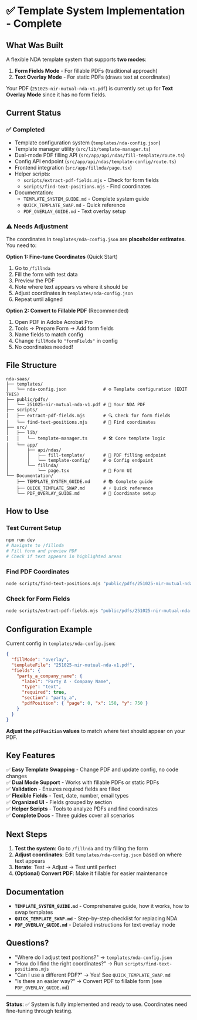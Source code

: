 # ✅ Template System Implementation - Complete

## What Was Built

A flexible NDA template system that supports **two modes**:

1. **Form Fields Mode** - For fillable PDFs (traditional approach)
2. **Text Overlay Mode** - For static PDFs (draws text at coordinates)

Your PDF (`251025-nir-mutual-nda-v1.pdf`) is currently set up for **Text Overlay Mode** since it has no form fields.

## Current Status

### ✅ Completed
- Template configuration system (`templates/nda-config.json`)
- Template manager utility (`src/lib/template-manager.ts`)
- Dual-mode PDF filling API (`src/app/api/ndas/fill-template/route.ts`)
- Config API endpoint (`src/app/api/ndas/template-config/route.ts`)
- Frontend integration (`src/app/fillnda/page.tsx`)
- Helper scripts:
  - `scripts/extract-pdf-fields.mjs` - Check for form fields
  - `scripts/find-text-positions.mjs` - Find coordinates
- Documentation:
  - `TEMPLATE_SYSTEM_GUIDE.md` - Complete system guide
  - `QUICK_TEMPLATE_SWAP.md` - Quick reference
  - `PDF_OVERLAY_GUIDE.md` - Text overlay setup

### ⚠️ Needs Adjustment

The coordinates in `templates/nda-config.json` are **placeholder estimates**. You need to:

**Option 1: Fine-tune Coordinates** (Quick Start)
1. Go to `/fillnda`
2. Fill the form with test data
3. Preview the PDF
4. Note where text appears vs where it should be
5. Adjust coordinates in `templates/nda-config.json`
6. Repeat until aligned

**Option 2: Convert to Fillable PDF** (Recommended)
1. Open PDF in Adobe Acrobat Pro
2. Tools → Prepare Form → Add form fields
3. Name fields to match config
4. Change `fillMode` to `"formFields"` in config
5. No coordinates needed!

## File Structure

```
nda-saas/
├── templates/
│   └── nda-config.json              # ⚙️ Template configuration (EDIT THIS)
├── public/pdfs/
│   └── 251025-nir-mutual-nda-v1.pdf # 📄 Your NDA PDF
├── scripts/
│   ├── extract-pdf-fields.mjs       # 🔍 Check for form fields
│   └── find-text-positions.mjs      # 📐 Find coordinates
├── src/
│   ├── lib/
│   │   └── template-manager.ts      # 🛠️ Core template logic
│   └── app/
│       ├── api/ndas/
│       │   ├── fill-template/       # 📝 PDF filling endpoint
│       │   └── template-config/     # ⚙️ Config endpoint
│       └── fillnda/
│           └── page.tsx             # 📱 Form UI
└── Documentation/
    ├── TEMPLATE_SYSTEM_GUIDE.md     # 📚 Complete guide
    ├── QUICK_TEMPLATE_SWAP.md       # ⚡ Quick reference
    └── PDF_OVERLAY_GUIDE.md         # 🎯 Coordinate setup
```

## How to Use

### Test Current Setup
```bash
npm run dev
# Navigate to /fillnda
# Fill form and preview PDF
# Check if text appears in highlighted areas
```

### Find PDF Coordinates
```bash
node scripts/find-text-positions.mjs "public/pdfs/251025-nir-mutual-nda-v1.pdf"
```

### Check for Form Fields
```bash
node scripts/extract-pdf-fields.mjs "public/pdfs/251025-nir-mutual-nda-v1.pdf"
```

## Configuration Example

Current config in `templates/nda-config.json`:

```json
{
  "fillMode": "overlay",
  "templateFile": "251025-nir-mutual-nda-v1.pdf",
  "fields": {
    "party_a_company_name": {
      "label": "Party A - Company Name",
      "type": "text",
      "required": true,
      "section": "party_a",
      "pdfPosition": { "page": 0, "x": 150, "y": 750 }
    }
  }
}
```

**Adjust the `pdfPosition` values** to match where text should appear on your PDF.

## Key Features

✅ **Easy Template Swapping** - Change PDF and update config, no code changes  
✅ **Dual Mode Support** - Works with fillable PDFs or static PDFs  
✅ **Validation** - Ensures required fields are filled  
✅ **Flexible Fields** - Text, date, number, email types  
✅ **Organized UI** - Fields grouped by section  
✅ **Helper Scripts** - Tools to analyze PDFs and find coordinates  
✅ **Complete Docs** - Three guides cover all scenarios

## Next Steps

1. **Test the system**: Go to `/fillnda` and try filling the form
2. **Adjust coordinates**: Edit `templates/nda-config.json` based on where text appears
3. **Iterate**: Test → Adjust → Test until perfect
4. **(Optional) Convert PDF**: Make it fillable for easier maintenance

## Documentation

- **`TEMPLATE_SYSTEM_GUIDE.md`** - Comprehensive guide, how it works, how to swap templates
- **`QUICK_TEMPLATE_SWAP.md`** - Step-by-step checklist for replacing NDA
- **`PDF_OVERLAY_GUIDE.md`** - Detailed instructions for text overlay mode

## Questions?

- "Where do I adjust text positions?" → `templates/nda-config.json`
- "How do I find the right coordinates?" → Run `scripts/find-text-positions.mjs`
- "Can I use a different PDF?" → Yes! See `QUICK_TEMPLATE_SWAP.md`
- "Is there an easier way?" → Convert PDF to fillable form (see `PDF_OVERLAY_GUIDE.md`)

---

**Status**: ✅ System is fully implemented and ready to use. Coordinates need fine-tuning through testing.
